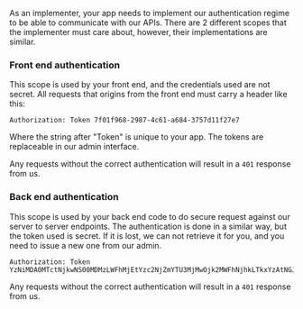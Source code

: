 As an implementer, your app needs to implement our authentication regime to be able to communicate with our APIs.
There are 2 different scopes that the implementer must care about, however, their implementations are similar.


### Front end authentication
This scope is used by your front end, and the credentials used are not secret.
All requests that origins from the front end must carry a header like this:

    Authorization: Token 7f01f968-2987-4c61-a684-3757d11f27e7

Where the string after "Token" is unique to your app.
The tokens are replaceable in our admin interface.

Any requests without the correct authentication will result in a `401` response from us.

### Back end authentication
This scope is used by your back end code to do secure request against our server to server endpoints.
The authentication is done in a similar way, but the token used is secret. If it is lost, we can not retrieve it for you, and you need to issue a new one from our admin.

    Authorization: Token YzNiMDA0MTctNjkwNS00MDMzLWFhMjEtYzc2NjZmYTU3MjMwOjk2MWFhNjhkLTkxYzAtNGJkZS1hYjY4LWFiYmZkMmIxMDM5OA==

Any requests without the correct authentication will result in a `401` response from us.
